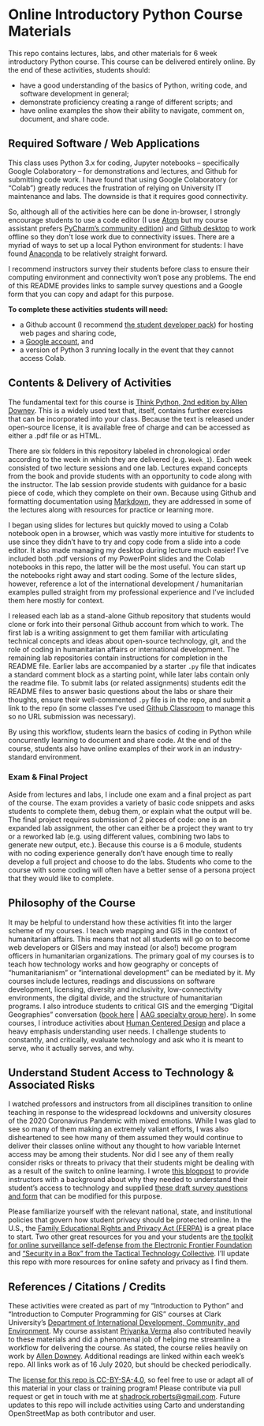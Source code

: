 # Online Introductory Python Course Materials
This repo contains lectures, labs, and other materials for 6 week introductory Python course. This course can be delivered entirely online. By the end of these activities, students should:
- have a good understanding of the basics of Python, writing code, and software development in general;
- demonstrate proficiency creating a range of different scripts; and
- have online examples the show their ability to navigate, comment on, document, and share code.

## Required Software / Web Applications
This class uses Python 3.x for coding, Jupyter notebooks – specifically Google Colaboratory – for demonstrations and lectures, and Github for submitting code work. I have found that using Google Colaboratory (or “Colab”) greatly reduces the frustration of relying on University IT maintenance and labs. The downside is that it requires good connectivity.

So, although all of the activities here can be done in-browser, I strongly encourage students to use a code editor (I use [Atom](https://atom.io) but my course assistant prefers [PyCharm’s community edition](https://www.jetbrains.com/pycharm/download)) and [Github desktop](https://desktop.github.com) to work offline so they don't lose work due to connectivity issues. There are a myriad of ways to set up a local Python environment for students: I have found [Anaconda](https://www.anaconda.com/products/individual) to be relatively straight forward.

I recommend instructors survey their students before class to ensure their computing environment and connectivity won’t pose any problems. The end of this README provides links to sample survey questions and a Google form that you can copy and adapt for this purpose.

**To complete these activities students will need:**
- a Github account (I recommend [the student developer pack](https://education.github.com/pack)) for hosting web pages and sharing code,
- a [Google account](https://www.google.com), and
- a version of Python 3 running locally in the event that they cannot access Colab.

## Contents & Delivery of Activities
The fundamental text for this course is [Think Python, 2nd edition by Allen Downey]( https://greenteapress.com/wp/think-python-2e/). This is a widely used text that, itself, contains further exercises that can be incorporated into your class. Because the text is released under open-source license, it is available free of charge and can be accessed as either a .pdf file or as HTML.

There are six folders in this repository labeled in chronological order according to the week in which they are delivered (e.g. `Week_1`). Each week consisted of two lecture sessions and one lab. Lectures expand concepts from the book and provide students with an opportunity to code along with the instructor. The lab session provide students with guidance for a basic piece of code, which they complete on their own. Because using Github and formatting documentation using [Markdown](https://www.markdownguide.org/), they are addressed in some of the lectures along with resources for practice or learning more.

I began using slides for lectures but quickly moved to using a Colab notebook open in a browser, which was vastly more intuitive for students to use since they didn’t have to try and copy code from a slide into a code editor. It also made managing my desktop during lecture much easier! I’ve included both .pdf versions of my PowerPoint slides and the Colab notebooks in this repo, the latter will be the most useful. You can start up the notebooks right away and start coding. Some of the lecture slides, however, reference a lot of the international development / humanitarian examples pulled straight from my professional experience and I’ve included them here mostly for context.

I released each lab as a stand-alone Github repository that students would clone or fork into their personal Github account from which to work. The first lab is a writing assignment to get them familiar with articulating technical concepts and ideas about open-source technology, git, and the role of coding in humanitarian affairs or international development. The remaining lab repositories contain instructions for completion in the README file. Earlier labs are accompanied by a starter `.py` file that indicates a standard comment block as a starting point, while later labs contain only the readme file. To submit labs (or related assignments) students edit the README files to answer basic questions about the labs or share their thoughts, ensure their well-commented `.py` file is in the repo, and submit a link to the repo (in some classes I’ve used [Github Classroom](https://classroom.github.com) to manage this so no URL submission was necessary).

By using this workflow, students learn the basics of coding in Python while concurrently learning to document and share code. At the end of the course, students also have online examples of their work in an industry-standard environment.

### Exam & Final Project
Aside from lectures and labs, I include one exam and a final project as part of the course. The exam provides a variety of basic code snippets and asks students to complete them, debug them, or explain what the output will be. The final project requires submission of 2 pieces of code: one is an expanded lab assignment, the other can either be a project they want to try or a reworked lab (e.g. using different values, combining two labs to generate new output, etc.). Because this course is a 6 module, students with no coding experience generally don’t have enough time to really develop a full project and choose to do the labs. Students who come to the course with some coding will often have a better sense of a persona project that they would like to complete.

## Philosophy of the Course
It may be helpful to understand how these activities fit into the larger scheme of my courses. I teach web mapping and GIS in the context of humanitarian affairs. This means that not all students will go on to become web developers or GISers and may instead (or also!) become program officers in humanitarian organizations. The primary goal of my courses is to teach how technology works and how geography or concepts of “humanitarianism” or “international development” can be mediated by it. My courses include lectures, readings and discussions on software development, licensing, diversity and inclusivity, low-connectivity environments, the digital divide, and the structure of humanitarian programs. I also introduce students to critical GIS and the emerging “Digital Geographies” conversation ([book here](https://uk.sagepub.com/en-gb/eur/digital-geographies/book258271) | [AAG specialty group here](https://twitter.com/digitalgeogsg)). In some courses, I introduce activities about [Human Centered Design](https://www.designkit.org/human-centered-design) and place a heavy emphasis understanding user needs. I challenge students to constantly, and critically, evaluate technology and ask who it is meant to serve, who it actually serves, and why.

## Understand Student Access to Technology & Associated Risks

I watched professors and instructors from all disciplines transition to online teaching in response to the widespread lockdowns and university closures of the 2020 Coronavirus Pandemic with mixed emotions. While I was glad to see so many of them making an extremely valiant efforts, I was also disheartened to see how many of them assumed they would continue to deliver their classes online without any thought to how variable Internet access may be among their students. Nor did I see any of them really consider risks or threats to privacy that their students might be dealing with as a result of the switch to online learning. I wrote [this blogpost](https://medium.com/@Shadrock/teaching-in-the-time-of-corona-part-i-7bb97ce6c715) to provide instructors with a background about why they needed to understand their student’s access to technology and supplied [these draft survey questions and form](https://docs.google.com/document/d/1xcArlcY3EIuTDKAoo4mizWZDsP6t8wpRSMFPTMnVDQU/edit) that can be modified for this purpose.

Please familiarize yourself with the relevant national, state, and institutional policies that govern how student privacy should be protected online. In the U.S., the [Family Educational Rights and Privacy Act (FERPA)](https://studentprivacy.ed.gov/?src=fpco) is a great place to start. Two other great resources for you and your students are [the toolkit for online surveillance self-defense from the Electronic Frontier Foundation]( https://ssd.eff.org) and [“Security in a Box” from the Tactical Technology Collective]( https://securityinabox.org). I’ll update this repo with more resources for online safety and privacy as I find them.   

## References / Citations / Credits
These activities were created as part of my “Introduction to Python” and “Introduction to Computer Programming for GIS” courses at Clark University’s [Department of International Development, Community, and Environment](https://www.clarku.edu/schools/idce/). My course assistant [Priyanka Verma](https://github.com/verma-priyanka/) also contributed heavily to these materials and did a phenomenal job of helping me streamline a workflow for delivering the course. As stated, the course relies heavily on work by [Allen Downey]( https://github.com/AllenDowney). Additional readings are linked within each week’s repo. All links work as of 16 July 2020, but should be checked periodically.

The [license for this repo is CC-BY-SA-4.0](https://github.com/Shadrock/online-python-course/blob/master/LICENSE.md), so feel free to use or adapt all of this material in your class or training program! Please contribute via pull request or get in touch with me at shadrock.roberts@gmail.com. Future updates to this repo will include activities using Carto and understanding OpenStreetMap as both contributor and user.
